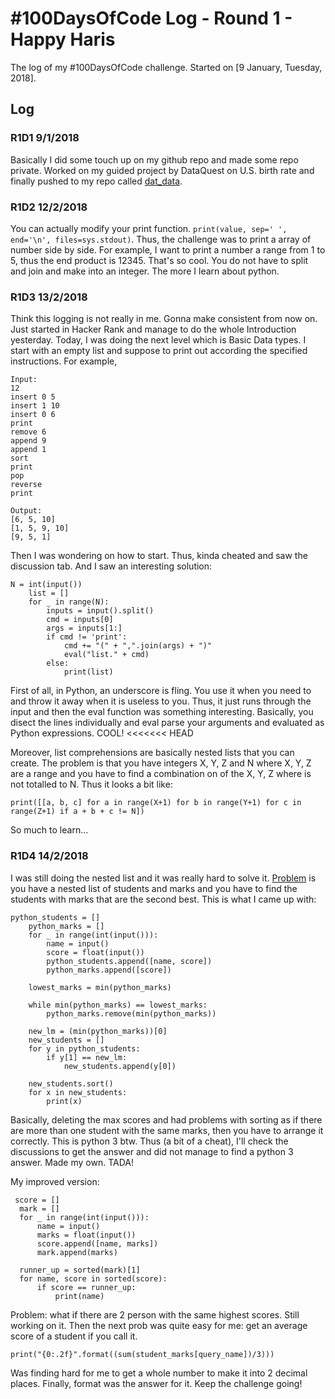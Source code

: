 # #100DaysOfCode Log - Round 1 - Happy Haris

The log of my #100DaysOfCode challenge. Started on [9 January, Tuesday, 2018].

## Log

### R1D1 9/1/2018
Basically I did some touch up on my github repo and made some repo private. Worked on my guided project by DataQuest on U.S. birth rate and finally pushed to my repo called [dat_data](https://github.com/happyharis/dat_data). 

### R1D2 12/2/2018

You can actually modify your print function. `print(value, sep=' ', end='\n', files=sys.stdout)`. Thus, the challenge was to print a array of number side by side. For example, I want to print a number a range from 1 to 5, thus the end product is 12345. That's so cool. You do not have to split and join and make into an integer. The more I learn about python.

### R1D3 13/2/2018
Think this logging is not really in me. Gonna make consistent from now on. Just started in Hacker Rank and manage to do the whole Introduction yesterday. Today, I was doing the next level which is Basic Data types. I start with an empty list and suppose to print out according the specified instructions. For example, 
```
Input:
12
insert 0 5
insert 1 10
insert 0 6
print
remove 6
append 9
append 1
sort
print
pop
reverse
print

Output:
[6, 5, 10]
[1, 5, 9, 10]
[9, 5, 1]
```

Then I was wondering on how to start. Thus, kinda cheated and saw the discussion tab. And I saw an interesting solution:

```
N = int(input())
    list = []
    for _ in range(N):
        inputs = input().split()
        cmd = inputs[0]
        args = inputs[1:]
        if cmd != 'print':
            cmd += "(" + ",".join(args) + ")"
            eval("list." + cmd)
        else:
            print(list)
```

First of all, in Python, an underscore is fling. You use it when you need to and throw it away when it is useless to you. Thus, it just runs through the input and then the eval function was something interesting. Basically, you disect the lines individually and eval parse your arguments and evaluated as Python expressions. COOL!
<<<<<<< HEAD

Moreover, list comprehensions are basically nested lists that you can create. The problem is that you have integers X, Y, Z and N where X, Y, Z are a range and you have to find a combination on of the X, Y, Z where is not totalled to N. Thus it looks a bit like:
```
print([[a, b, c] for a in range(X+1) for b in range(Y+1) for c in range(Z+1) if a + b + c != N])
```
So much to learn...

### R1D4 14/2/2018
I was still doing the nested list and it was really hard to solve it. [Problem](https://www.hackerrank.com/challenges/nested-list/problem) is you have a nested list of students and marks and you have to find the students with marks that are the second best. This is what I came up with:

```
python_students = []
    python_marks = []
    for _ in range(int(input())):
        name = input()
        score = float(input())
        python_students.append([name, score])
        python_marks.append([score])
   
    lowest_marks = min(python_marks)
    
    while min(python_marks) == lowest_marks:
        python_marks.remove(min(python_marks))

    new_lm = (min(python_marks))[0]
    new_students = []
    for y in python_students:
        if y[1] == new_lm:
            new_students.append(y[0])
            
    new_students.sort()
    for x in new_students:
        print(x)

```
Basically, deleting the max scores and had problems with sorting as if there are more than one student with the same marks, then you have to arrange it correctly. This is python 3 btw. Thus (a bit of a cheat), I'll check the discussions to get the answer and did not manage to find a python 3 answer.
Made my own. TADA!

My improved version:

```
 score = []
  mark = []
  for _ in range(int(input())):
      name = input()
      marks = float(input())
      score.append([name, marks])
      mark.append(marks)

  runner_up = sorted(mark)[1]
  for name, score in sorted(score):
      if score == runner_up:
          print(name) 

```
Problem: what if there are 2 person with the same highest scores.
Still working on it. Then the next prob was quite easy for me: get an average score of a student if you call it.

`print("{0:.2f}".format((sum(student_marks[query_name])/3)))`

Was finding hard for me to get a whole number to make it into 2 decimal places. Finally, format was the answer for it. Keep the challenge going!

